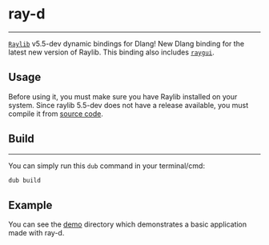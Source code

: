 # ray-d
------
[`Raylib`](https://www.raylib.com/index.html) v5.5-dev dynamic bindings for Dlang!
New Dlang binding for the latest new version of Raylib. This
binding also includes [`raygui`](https://github.com/raysan5/raygui).
## Usage
Before using it, you must make sure you have Raylib installed on your system. Since raylib 5.5-dev does not have a release available, you must compile it from [source code](https://github.com/raysan5/raylib/wiki/Working-on-GNU-Linux).

## Build
-------
You can simply run this `dub` command in your terminal/cmd:
```bash
dub build
```

## Example
You can see the [demo](demo/) directory which demonstrates a basic application made
with ray-d.

